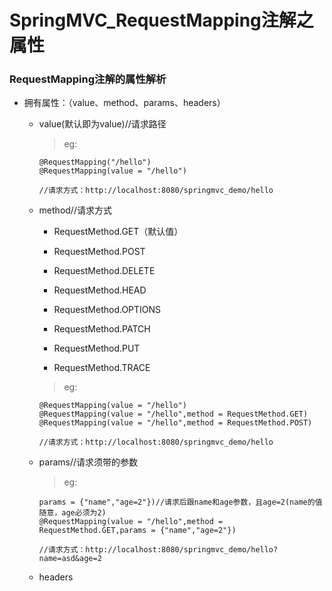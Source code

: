 # SpringMVC_RequestMapping注解之属性

### RequestMapping注解的属性解析

* 拥有属性：（value、method、params、headers）

    * value(默认即为value)//请求路径
    
      >eg:
      
          @RequestMapping("/hello")
          @RequestMapping(value = "/hello")
          
          //请求方式：http://localhost:8080/springmvc_demo/hello

    * method//请求方式
    
         * RequestMethod.GET（默认值）
         
         * RequestMethod.POST
         
         * RequestMethod.DELETE
         
         * RequestMethod.HEAD
         
         * RequestMethod.OPTIONS
         
         * RequestMethod.PATCH
         
         * RequestMethod.PUT
         
         * RequestMethod.TRACE
      
      >eg:
      
          @RequestMapping(value = "/hello")
          @RequestMapping(value = "/hello",method = RequestMethod.GET)
          @RequestMapping(value = "/hello",method = RequestMethod.POST)
          
          //请求方式：http://localhost:8080/springmvc_demo/hello

    * params//请求须带的参数
    
      >eg:
      
          params = {"name","age=2"})//请求后跟name和age参数，且age=2(name的值随意，age必须为2)
          @RequestMapping(value = "/hello",method = RequestMethod.GET,params = {"name","age=2"})
          
          //请求方式：http://localhost:8080/springmvc_demo/hello?name=asd&age=2

    * headers

